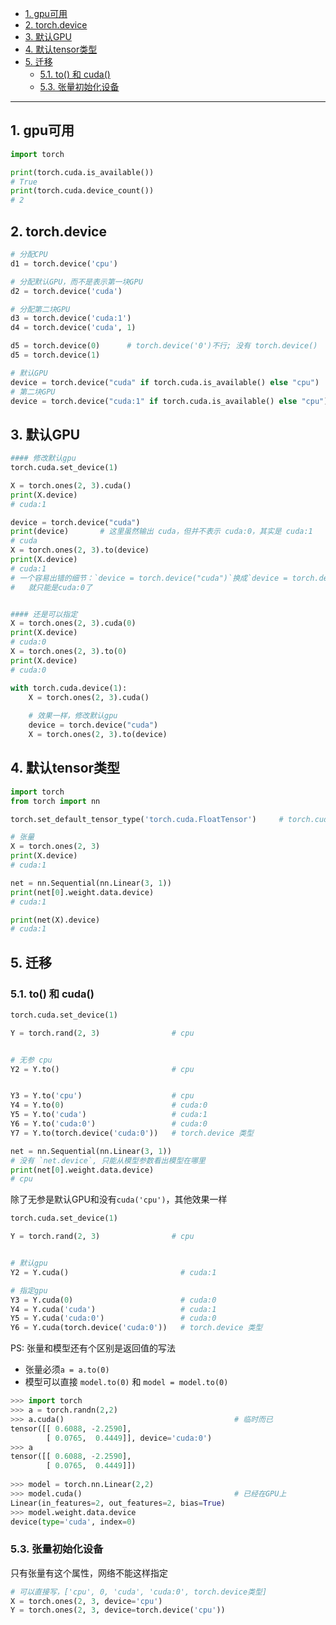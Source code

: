 - [1. gpu可用](#1-gpu可用)
- [2. torch.device](#2-torchdevice)
- [3. 默认GPU](#3-默认gpu)
- [4. 默认tensor类型](#4-默认tensor类型)
- [5. 迁移](#5-迁移)
  - [5.1. to() 和 cuda()](#51-to-和-cuda)
  - [5.3. 张量初始化设备](#53-张量初始化设备)

---
## 1. gpu可用
```python
import torch

print(torch.cuda.is_available())
# True
print(torch.cuda.device_count())
# 2

```
## 2. torch.device
```python
# 分配CPU
d1 = torch.device('cpu')

# 分配默认GPU，而不是表示第一块GPU
d2 = torch.device('cuda')

# 分配第二块GPU
d3 = torch.device('cuda:1')
d4 = torch.device('cuda', 1)

d5 = torch.device(0)      # torch.device('0')不行; 没有 torch.device()
d5 = torch.device(1)

# 默认GPU
device = torch.device("cuda" if torch.cuda.is_available() else "cpu")
# 第二块GPU
device = torch.device("cuda:1" if torch.cuda.is_available() else "cpu")
```

## 3. 默认GPU

```python
#### 修改默认gpu
torch.cuda.set_device(1)

X = torch.ones(2, 3).cuda()
print(X.device)
# cuda:1

device = torch.device("cuda")
print(device)       # 这里虽然输出 cuda，但并不表示 cuda:0，其实是 cuda:1
# cuda
X = torch.ones(2, 3).to(device)
print(X.device)
# cuda:1
# 一个容易出错的细节：`device = torch.device("cuda")`换成`device = torch.device("cuda:0")`
#   就只能是cuda:0了


#### 还是可以指定
X = torch.ones(2, 3).cuda(0)
print(X.device)
# cuda:0
X = torch.ones(2, 3).to(0)
print(X.device)
# cuda:0
```

```python
with torch.cuda.device(1):
    X = torch.ones(2, 3).cuda()
    
    # 效果一样，修改默认gpu
    device = torch.device("cuda")
    X = torch.ones(2, 3).to(device)
```
## 4. 默认tensor类型

```python
import torch
from torch import nn

torch.set_default_tensor_type('torch.cuda.FloatTensor')     # torch.cuda.DoubleTensor 双精度

# 张量
X = torch.ones(2, 3)
print(X.device)
# cuda:1

net = nn.Sequential(nn.Linear(3, 1))
print(net[0].weight.data.device)
# cuda:1

print(net(X).device)
# cuda:1
```
## 5. 迁移

### 5.1. to() 和 cuda()
```python
torch.cuda.set_device(1)

Y = torch.rand(2, 3)                # cpu


# 无参 cpu
Y2 = Y.to()                         # cpu


Y3 = Y.to('cpu')                    # cpu
Y4 = Y.to(0)                        # cuda:0
Y5 = Y.to('cuda')                   # cuda:1
Y6 = Y.to('cuda:0')                 # cuda:0
Y7 = Y.to(torch.device('cuda:0'))   # torch.device 类型
```

```python
net = nn.Sequential(nn.Linear(3, 1))
# 没有 `net.device`, 只能从模型参数看出模型在哪里
print(net[0].weight.data.device)
# cpu
```

除了无参是默认GPU和没有`cuda('cpu')`，其他效果一样

```python
torch.cuda.set_device(1)

Y = torch.rand(2, 3)                # cpu


# 默认gpu
Y2 = Y.cuda()                         # cuda:1

# 指定gpu
Y3 = Y.cuda(0)                        # cuda:0
Y4 = Y.cuda('cuda')                   # cuda:1
Y5 = Y.cuda('cuda:0')                 # cuda:0
Y6 = Y.cuda(torch.device('cuda:0'))   # torch.device 类型
```
PS: 张量和模型还有个区别是返回值的写法
- 张量必须`a = a.to(0)`
- 模型可以直接 `model.to(0)` 和 `model = model.to(0)`
```python
>>> import torch
>>> a = torch.randn(2,2)
>>> a.cuda()                                      # 临时而已
tensor([[ 0.6088, -2.2590],
        [ 0.0765,  0.4449]], device='cuda:0')
>>> a
tensor([[ 0.6088, -2.2590],
        [ 0.0765,  0.4449]])
        
>>> model = torch.nn.Linear(2,2)
>>> model.cuda()                                  # 已经在GPU上
Linear(in_features=2, out_features=2, bias=True)
>>> model.weight.data.device
device(type='cuda', index=0)
```

### 5.3. 张量初始化设备

只有张量有这个属性，网络不能这样指定
```python
# 可以直接写，['cpu', 0, 'cuda', 'cuda:0', torch.device类型]
X = torch.ones(2, 3, device='cpu')
Y = torch.ones(2, 3, device=torch.device('cpu'))
```
